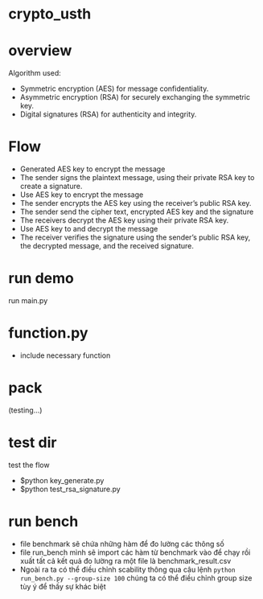 # crypto_usth

# overview
Algorithm used:
- Symmetric encryption (AES) for message confidentiality.
- Asymmetric encryption (RSA) for securely exchanging the symmetric key.
- Digital signatures (RSA) for authenticity and integrity.

# Flow  
- Generated AES key to encrypt the message
- The sender signs the plaintext message, using their private RSA key to create a signature.
- Use AES key to encrypt the message
- The sender encrypts the AES key using the receiver’s public RSA key.
- The sender send the cipher text, encrypted AES key and the signature
- The receivers decrypt the AES key using their private RSA key.
- Use AES key to and decrypt the message
- The receiver verifies the signature using the sender’s public RSA key, the decrypted message, and the received signature.

# run demo
run main.py

# function.py
- include necessary function

# pack
(testing...)
# test dir
test the flow
- $python key_generate.py
- $python test_rsa_signature.py

# run bench
- file benchmark sẽ chứa những hàm để đo lường các thông số
- file run_bench mình sẽ import các hàm từ benchmark vào để chạy rồi xuất tất cả kết quả đo lường ra một file là benchmark_result.csv
- Ngoài ra ta có thể điều chỉnh scability thông qua câu lệnh
```python run_bench.py --group-size 100``` chúng ta có thể điều chỉnh group size tùy ý để thấy sự khác biệt
